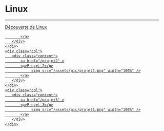 # Linux

<hr />


<div class="grid">
    <div class="col">
       <div class="content">
           <a href="/decouverte" >
           <p>Découverte de Linux</p>
                
           </a>
       </div>
    </div>
    <div class="col">
       <div class="content">
           <a href="/projet2" >
           <p>Projet 2</p>
                <img src="/assets/pic/projet2.png" width="100%" />
           </a>
       </div>
    </div>
    <div class="col">
       <div class="content">
           <a href="/projet3" >
           <p>Projet 3</p>
                <img src="/assets/pic/projet3.png" width="100%" />
           </a>
       </div>
    </div>
</div>


<br />
<br />

